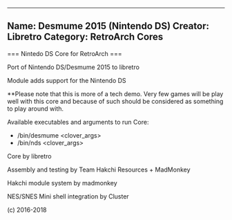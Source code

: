 -----------------------
Name: Desmume 2015 (Nintendo DS) 
Creator: Libretro
Category: RetroArch Cores
-----------------------
=== Nintedo DS Core for RetroArch ===

Port of Nintendo DS/Desmume 2015 to libretro

Module adds support for the Nintendo DS

**Please note that this is more of a tech demo. Very few games will be play well with this core and because of such should be considered as something to play around with. 

Available executables and arguments to run Core:
- /bin/desmume <rom> <clover_args>
- /bin/nds <rom> <clover_args>

Core by libretro

Assembly and testing by Team Hakchi Resources + MadMonkey

Hakchi module system by madmonkey

NES/SNES Mini shell integration by Cluster

(c) 2016-2018
